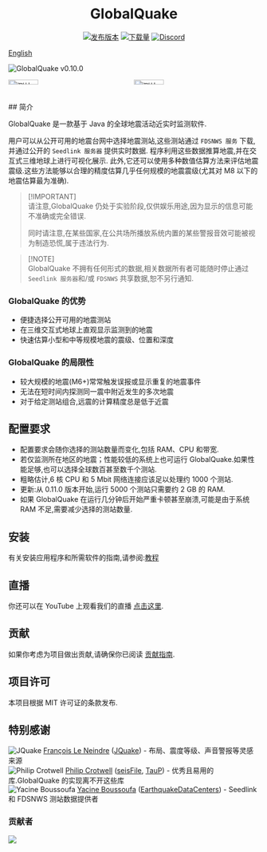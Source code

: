 <h1 align="center">
  GlobalQuake
</h1>
<p align="center">
<a href="https://github.com/xspanger3770/GlobalQuake/releases"><img src="https://img.shields.io/github/release/xspanger3770/GlobalQuake.svg?style=for-the-badge&logo=github" alt="发布版本"></a> <a href="https://github.com/xspanger3770/GlobalQuake/releases"><img src="https://img.shields.io/github/downloads/xspanger3770/GlobalQuake/total?style=for-the-badge&logo=github" alt="下载量"></a> <a href="https://discord.gg/aCyuXfTyma"><img src="https://img.shields.io/badge/discord-立即加入-blue?logo=discord&style=for-the-badge" alt="Discord"></a>
</p>

[English](https://github.com/muwenyan521/GlobalQuake-Chinese/blob/v0.11.0_pre-2-7/README_en.md)

![GlobalQuake v0.10.0](https://github.com/xspanger3770/GlobalQuake/assets/100421968/d38a0596-0242-4fe9-9766-67a486832364)
<div style="display: grid; grid-template-columns: 1fr 1fr;">
<img alt="测站管理器" title="测站管理器" src="https://github.com/xspanger3770/GlobalQuake/assets/100421968/a37319ec-2132-426a-b095-2e6a9e064322" style="width: 49%; height: auto;" />
<img alt="测站管理器" title="测站管理器" src="https://i.imgur.com/T1tmMtN.png" style="width: 49%; height: auto;" />
</div>
## 简介

GlobalQuake 是一款基于 Java 的全球地震活动近实时监测软件.

用户可以从公开可用的地震台网中选择地震测站,这些测站通过 `FDSNWS 服务` 下载,并通过公开的 `Seedlink 服务器` 提供实时数据.
程序利用这些数据推算地震,并在交互式三维地球上进行可视化展示.
此外,它还可以使用多种数值估算方法来评估地震震级.这些方法能够以合理的精度估算几乎任何规模的地震震级(尤其对 M8 以下的地震估算最为准确).

> [!IMPORTANT]<br>
> 请注意,GlobalQuake 仍处于实验阶段,仅供娱乐用途,因为显示的信息可能不准确或完全错误.
>
> 同时请注意,在某些国家,在公共场所播放系统内置的某些警报音效可能被视为制造恐慌,属于违法行为.

> [!NOTE]<br>
> GlobalQuake 不拥有任何形式的数据,相关数据所有者可能随时停止通过 `Seedlink 服务器`和/或 `FDSNWS` 共享数据,恕不另行通知.

### GlobalQuake 的优势

* 便捷选择公开可用的地震测站
* 在三维交互式地球上直观显示监测到的地震
* 快速估算小型和中等规模地震的震级、位置和深度

### GlobalQuake 的局限性

* 较大规模的地震(M6+)常常触发误报或显示重复的地震事件
* 无法在短时间内探测同一震中附近发生的多次地震
* 对于给定测站组合,远震的计算精度总是低于近震

## 配置要求

- 配置要求会随你选择的测站数量而变化,包括 RAM、CPU 和带宽.
- 若仅监测所在地区的地震；性能较低的系统上也可运行 GlobalQuake.如果性能足够,也可以选择全球数百甚至数千个测站.
- 粗略估计,6 核 CPU 和 5 Mbit 网络连接应该足以处理约 1000 个测站.
- 更新:从 0.11.0 版本开始,运行 5000 个测站只需要约 2 GB 的 RAM.
- 如果 GlobalQuake 在运行几分钟后开始严重卡顿甚至崩溃,可能是由于系统 RAM 不足,需要减少选择的测站数量.

## 安装

有关安装应用程序和所需软件的指南,请参阅:[教程](https://github.com/xspanger3770/GlobalQuake/wiki/Downloads-And-Installation)

## 直播

你还可以在 YouTube 上观看我们的直播 [点击这里](https://www.youtube.com/channel/UCZmcd4cQ2H_ELWAuUdOMgRQ/live).

## 贡献

如果你考虑为项目做出贡献,请确保你已阅读 [贡献指南](https://github.com/xspanger3770/GlobalQuake/blob/main/CONTRIBUTING.md).

## 项目许可

本项目根据 MIT 许可证的条款发布.

## 特别感谢

![JQuake](https://images.weserv.nl/?url=avatars.githubusercontent.com/u/26931126?v=4&h=20&w=20&fit=cover&mask=circle&maxage=7d) [François Le Neindre](https://github.com/fleneindre) ([JQuake](https://jquake.net/en/)) - 布局、震度等级、声音警报等灵感来源  
![Philip Crotwell](https://images.weserv.nl/?url=avatars.githubusercontent.com/u/127367?v=4&h=20&w=20&fit=cover&mask=circle&maxage=7d) [Philip Crotwell](https://github.com/crotwell/) ([seisFile](http://crotwell.github.io/seisFile/), [TauP](http://crotwell.github.io/TauP/)) - 优秀且易用的库.GlobalQuake 的实现离不开这些库  
![Yacine Boussoufa](https://images.weserv.nl/?url=avatars.githubusercontent.com/u/46266665?v=4&h=20&w=20&fit=cover&mask=circle&maxage=7d) [Yacine Boussoufa](https://github.com/YacineBoussoufa/) ([EarthquakeDataCenters](https://github.com/YacineBoussoufa/EarthquakeDataCenters)) - Seedlink 和 FDSNWS 测站数据提供者

### 贡献者

<a href="https://github.com/xspanger3770/GlobalQuake/graphs/contributors">
  <img src="https://contrib.rocks/image?repo=xspanger3770/GlobalQuake" />
</a>
